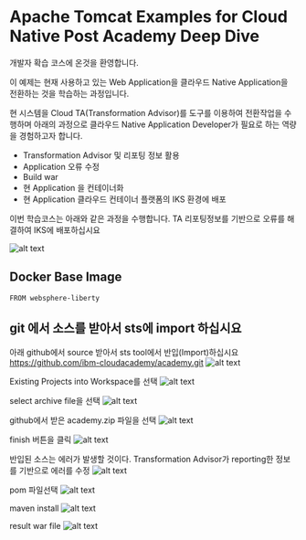 # Apache Tomcat Examples for Cloud Native Post Academy Deep Dive

개발자 확습 코스에 온것을 환영합니다.

이 예제는 현재 사용하고 있는 Web Application을 클라우드 Native Application을 전환하는 것을
학습하는 과정입니다.

현 시스템을 Cloud TA(Transformation Advisor)를 도구를 이용하여 전환작업을 수행하며
아래의 과정으로 클라우드 Native Application Developer가 필요로 하는 역량을 경험하고자 합니다.

  * Transformation Advisor 및 리포팅 정보 활용
  * Application 오류 수정
  * Build war 
  * 현 Application 을 컨테이너화
  * 현 Application 클라우드 컨테이너 플랫폼의 IKS 환경에 배포

이번 학습코스는 아래와 같은 과정을 수행합니다. TA 리포팅정보를 기반으로
오류를 해결하여 IKS에 배포하십시요

![alt text](img/ta_runtime_trans.png)


## Docker Base Image
```
FROM websphere-liberty
```

## git 에서 소스를 받아서 sts에 import 하십시요
아래 github에서 source 받아서 sts tool에서 반입(Import)하십시요
  https://github.com/ibm-cloudacademy/academy.git 
![alt text](img/01_import_academy.png)

Existing Projects into Workspace를 선택
![alt text](img/02_existing_project.png)

select archive file을 선택
![alt text](img/03_import_project.png)

github에서 받은 academy.zip 파일을 선택
![alt text](img/04_select_zip.png)

finish 버튼을 클릭
![alt text](img/05_import_finish.png)

반입된 소스는 에러가 발생할 것이다. 
Transformation Advisor가 reporting한 정보를 기반으로 에러를 수정
![alt text](img/06_import_complete.png)

pom 파일선택
![alt text](img/07_select_pom.png)

maven install
![alt text](img/08_maven_install.png)

result war file
![alt text](img/09_result_war.png)

